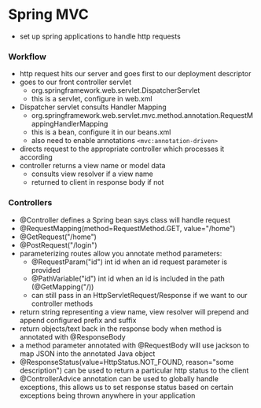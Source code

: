 # Spring MVC
- set up spring applications to handle http requests

### Workflow
- http request hits our server and goes first to our deployment descriptor 
- goes to our front controller servlet
    - org.springframework.web.servlet.DispatcherServlet
    - this is a servlet, configure in web.xml
- Dispatcher servlet consults Handler Mapping
    - org.springframework.web.servlet.mvc.method.annotation.RequestMappingHandlerMapping
    - this is a bean, configure it in our beans.xml
    - also need to enable annotations ```<mvc:annotation-driven>```
- directs request to the appropriate controller which processes it according 
- controller returns a view name or model data
    - consults view resolver if a view name
    - returned to client in response body if not


### Controllers
- @Controller defines a Spring bean says class will handle request 
- @RequestMapping(method=RequestMethod.GET, value="/home")
- @GetRequest("/home")
- @PostRequest("/login")
- parameterizing routes allow you annotate method parameters:
    - @RequestParam("id") int id when an id request parameter is provided
    - @PathVariable("id") int id when an id is included in the path (@GetMapping("/))
    - can still pass in an HttpServletRequest/Response if we want to our controller methods
- return string representing a view name, view resolver will prepend and append configured prefix and suffix 
- return objects/text back in the response body when method is annotated with @ResponseBody
- a method parameter annotated with @RequestBody will use jackson to map JSON into the annotated Java object 
- @ResponseStatus(value=HttpStatus.NOT_FOUND, reason="some description") can be used to return a particular http status to the client
- @ControllerAdvice annotation can be used to globally handle exceptions, this allows us to set response status based on certain exceptions being thrown anywhere in your application


